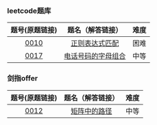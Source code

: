 ### leetcode题库

题号(原题链接) | 题名（解答链接） | 难度
:-: | :-: | :-:
[0010](https://leetcode-cn.com/problems/regular-expression-matching/description/) | [正则表达式匹配](https://github.com/cocowh/algorithm/blob/master/hard/10.%E6%AD%A3%E5%88%99%E8%A1%A8%E8%BE%BE%E5%BC%8F%E5%8C%B9%E9%85%8D.go) | 困难
[0017](https://leetcode-cn.com/problems/letter-combinations-of-a-phone-number/description/) | [电话号码的字母组合](https://github.com/cocowh/algorithm/blob/master/medium/17.电话号码的字母组合.go) | 中等


### 剑指offer

题号(原题链接) | 题名（解答链接） | 难度
:-: | :-: | :-:
[0012](https://leetcode-cn.com/problems/ju-zhen-zhong-de-lu-jing-lcof/) | [矩阵中的路径](https://github.com/cocowh/algorithm/blob/master/medium/offer.12.矩阵中的路径.go) | 中等